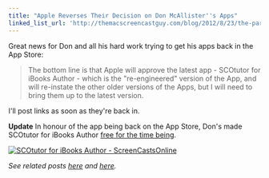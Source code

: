 ```yaml
---
title: "Apple Reverses Their Decision on Don McAllister''s Apps"
linked_list_url: 'http://themacscreencastguy.com/blog/2012/8/23/the-parrot-is-not-dead.html'
---
```

<p>Great news for Don and all his hard work trying to get his apps back in the App Store:</p>
<blockquote><p>
  The bottom line is that Apple will approve the latest app - SCOtutor for iBooks Author - which is the "re-engineered" version of the App, and will re-instate the other older versions of the Apps, but I will need to bring them up to the latest version.
</p></blockquote>
<p>I'll post links as soon as they're back in.</p>
<p><strong>Update</strong> In honour of the app being back on the App Store, Don's made SCOtutor for iBooks Author <a href="http://target.georiot.com/Proxy.ashx?grid=9646&id=6PFrOqNV4B8&offerid=162397&type=3&subid=0&tmpid=3664&RD_PARM1=http%253A%252F%252Fitunes.apple.com%252Fca%252Fapp%252Fscotutor-for-ibooks-author%252Fid525238808%253Fmt%253D8%2526uo%253D4%2526partnerId%253D30" target="itunes_store">free for the time being</a>.</p>
<p><a href="http://target.georiot.com/Proxy.ashx?grid=9646&id=6PFrOqNV4B8&offerid=162397&type=3&subid=0&tmpid=3664&RD_PARM1=http%253A%252F%252Fitunes.apple.com%252Fca%252Fapp%252Fscotutor-for-ibooks-author%252Fid525238808%253Fmt%253D8%2526uo%253D4%2526partnerId%253D30" target="itunes_store"><img src="http://r.mzstatic.com/images/web/linkmaker/badge_appstore-lrg.gif" alt="SCOtutor for iBooks Author - ScreenCastsOnline" style="border: 0;"/></a></p>
<p><em>See related posts <a href="https://chrisenns.com/2012/08/apple-rejects-scotutor-ios-apps/">here</a> and <a href="https://chrisenns.com/2012/08/apples-poor-handling-of-scotutor/">here</a>.</em></p>
